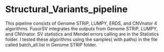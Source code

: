 # Structural_Variants_pipeline
This pipeline consists of Genome STRiP, LUMPY, ERDS, and CNVnator 4 algorithms. FusorSV integrates the outputs from Genome STRiP, LUMPY, and CNVnator. SV statistics and Mendel errors calling are in the Statistics folder. I tested these algorithms using the samples( with paths) in the file called batch_all.list in Genome STRiP folder. 
